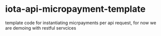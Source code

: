 # iota-api-micropayment-template
template code for instantiating micrpayments per api request, for now we are demoing with restful servcices
